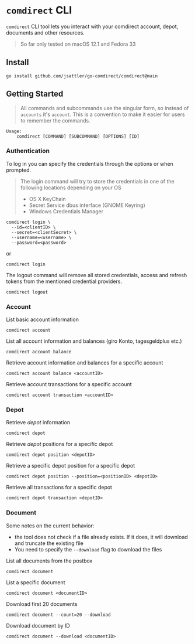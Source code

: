 `comdirect` CLI
===
`comdirect` CLI tool lets you interact with your comdirect account, depot, documents and other resources.

> So far only tested on macOS 12.1 and Fedora 33

Install
---
```shell
go install github.com/jsattler/go-comdirect/comdirect@main
```

Getting Started
---
>All commands and subcommands use the singular form, so instead of `accounts` it's `account`.
>This is a convention to make it easier for users to remember the commands.

```text
Usage:
    comdirect [COMMAND] [SUBCOMMAND] [OPTIONS] [ID]
```

### Authentication
To log in you can specify the credentials through the options or when prompted.
> The login command will try to store the credentials in one of the following locations depending on your OS
> * OS X KeyChain
> * Secret Service dbus interface (GNOME Keyring)
> * Windows Credentials Manager


```shell
comdirect login \
  --id=<clientID> \
  --secret=<clientSecret> \
  --username=<username> \
  --password=<password>
```
or 
```shell
comdirect login
```

The logout command will remove all stored credentials, access and refresh tokens from the mentioned credential providers.

```shell
comdirect logout 
```

### Account

List basic account information

```shell
comdirect account
```

List all account information and balances (giro Konto, tagesgeldplus etc.)

```shell
comdirect account balance
```

Retrieve account information and balances for a specific account

```shell
comdirect account balance <accountID>
```

Retrieve account transactions for a specific account
```shell
comdirect account transaction <accountID>
```

### Depot

Retrieve *depot* information 

```shell
comdirect depot
```

Retrieve *depot* positions for a specific depot

```shell
comdirect depot position <depotID>
```

Retrieve a specific depot position for a specific depot

```shell
comdirect depot position --position=<positionID> <depotID>
```

Retrieve all transactions for a specific depot

```shell
comdirect depot transaction <depotID>
```

### Document 
Some notes on the current behavior:
* the tool does not check if a file already exists. If it does, it will download and truncate the existing file
* You need to specify the `--download` flag to download the files

List all documents from the postbox
```shell
comdirect document
```

List a specific document
```shell
comdirect document <documentID>
```

Download first 20 documents
```shell
comdirect document --count=20 --download
```

Download document by ID
```shell
comdirect document --download <documentID>
```

